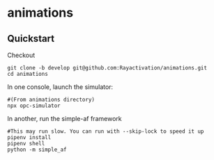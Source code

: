# animations

## Quickstart
Checkout
```
git clone -b develop git@github.com:Rayactivation/animations.git
cd animations
```
In one console, launch the simulator:
```
#(From animations directory)
npx opc-simulator
```
In another, run the simple-af framework
```
#This may run slow. You can run with --skip-lock to speed it up
pipenv install 
pipenv shell
python -m simple_af
```

